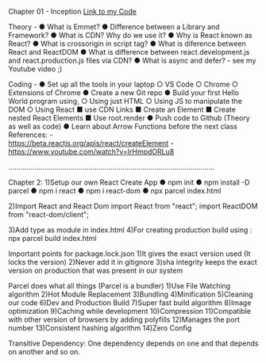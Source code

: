Chapter 01 - Inception
[Link to my Code](https://bitbucket.org/namastedev/namaste-react-live/commits/928e6faee91549739adc0c3c97c8f0352a55607e)

Theory -
● What is Emmet?
● Difference between a Library and Framework?
● What is CDN? Why do we use it?
● Why is React known as React?
● What is crossorigin in script tag?
● What is diference between React and ReactDOM
● What is difference between react.development.js and react.production.js files via CDN?
● What is async and defer? - see my Youtube video ;)

Coding -
● Set up all the tools in your laptop
○ VS Code
○ Chrome
○ Extensions of Chrome
● Create a new Git repo
● Build your first Hello World program using,
○ Using just HTML
○ Using JS to manipulate the DOM
○ Using React
■ use CDN Links
■ Create an Element
■ Create nested React Elements
■ Use root.render
● Push code to Github (Theory as well as code)
● Learn about Arrow Functions before the next class
References: -  
https://beta.reactjs.org/apis/react/createElement -  
https://www.youtube.com/watch?v=IrHmpdORLu8

.......................................................................................................

Chapter 2:
1)Setup our own React Create App
● npm init
● npm install -D parcel
● npm i react
● npm i react-dom
● npx parcel index.html

2)Import React and React Dom
import React from "react";
import ReactDOM from "react-dom/client";

3)Add type as module in index.html <script type="module" src="app.js"></script>
4)For creating production build using : npx parcel build index.html

Important points for package.lock.json
1)It gives the exact version used (It locks the version)
2)Never add it in gitignore
3)sha integrity keeps the exact version on production that was present in our system

Parcel does what all things (Parcel is a bundler)
1)Use File Watching algorithm
2)Hot Module Replacement
3)Bundling
4)Minification
5)Cleaning our code
6)Dev and Production Build
7)Super fast build algorithm
8)Image optimization
9)Caching while development
10)Compression
11)Compatible with other version of browsers by adding polyfills
12)Manages the port number
13)Consistent hashing algorithm
14)Zero Config

Transitive Dependency: One dependency depends on one and that depends on another and so on.
